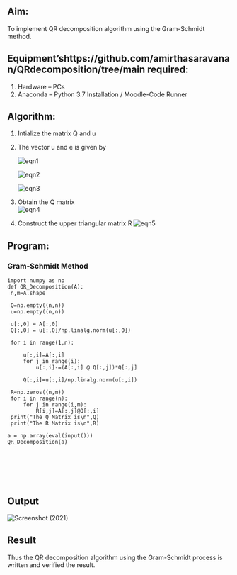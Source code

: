 ## Aim:
To implement QR decomposition algorithm using the Gram-Schmidt method.
## Equipment’shttps://github.com/amirthasaravanan/QRdecomposition/tree/main required:
1.	Hardware – PCs
2.	Anaconda – Python 3.7 Installation / Moodle-Code Runner
## Algorithm:
1.	Intialize the matrix Q and u
2.	The vector u and e is given by

    ![eqn1](./ex4.jpg)

    ![eqn2](./ex6.jpg)

    ![eqn3](./ex3.jpg)

3.	Obtain the Q matrix   
    ![eqn4](./ex1.jpg)
4.	Construct the upper triangular matrix R
    ![eqn5](./ex2.jpg)



## Program:
### Gram-Schmidt Method
```
import numpy as np
def QR_Decomposition(A):
 n,m=A.shape

 Q=np.empty((n,n))
 u=np.empty((n,n))
 
 u[:,0] = A[:,0]
 Q[:,0] = u[:,0]/np.linalg.norm(u[:,0])
 
 for i in range(1,n):
     
     u[:,i]=A[:,i]
     for j in range(i):
         u[:,i]-=(A[:,i] @ Q[:,j])*Q[:,j]
         
     Q[:,i]=u[:,i]/np.linalg.norm(u[:,i])
     
 R=np.zeros((n,m))
 for i in range(n):
     for j in range(i,m):
         R[i,j]=A[:,j]@Q[:,i]
 print("The Q Matrix is\n",Q)
 print("The R Matrix is\n",R)

a = np.array(eval(input()))
QR_Decomposition(a)







```

## Output


![Screenshot (2021)](https://github.com/user-attachments/assets/59b4b3e3-9620-472b-a0cf-f4fad595235a)




## Result
Thus the QR decomposition algorithm using the Gram-Schmidt process is written and verified the result.
